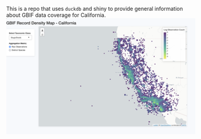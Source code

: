 This is a repo that uses `duckdb` and shiny to provide general information about GBIF data coverage for California.
![](demo-image.png)
